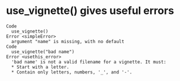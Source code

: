 # use_vignette() gives useful errors

    Code
      use_vignette()
    Error <simpleError>
      argument "name" is missing, with no default
    Code
      use_vignette("bad name")
    Error <usethis_error>
      'bad name' is not a valid filename for a vignette. It must:
      * Start with a letter.
      * Contain only letters, numbers, '_', and '-'.

